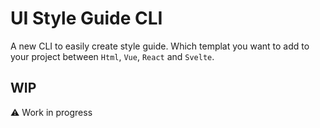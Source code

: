 # UI Style Guide CLI

A new CLI to easily create style guide. Which templat you want to add to your project between `Html`, `Vue`, `React` and `Svelte`. 
## WIP

⚠️ Work in progress

